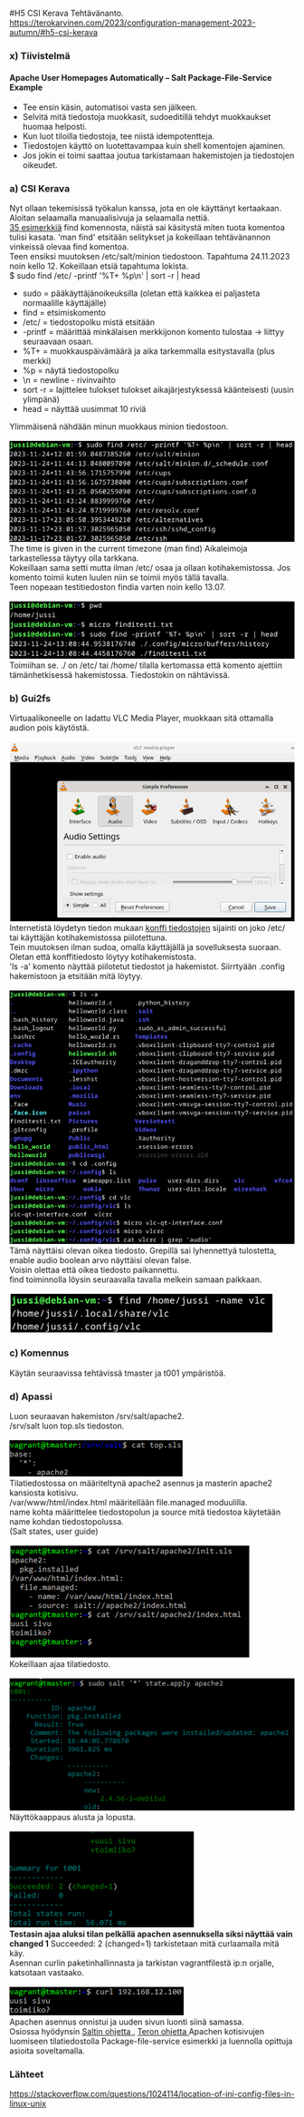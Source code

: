 #H5 CSI Kerava
Tehtävänanto. https://terokarvinen.com/2023/configuration-management-2023-autumn/#h5-csi-kerava
### x) Tiivistelmä
#### Apache User Homepages Automatically – Salt Package-File-Service Example
- Tee ensin käsin, automatisoi vasta sen jälkeen.
- Selvitä mitä tiedostoja muokkasit, sudoeditillä tehdyt muokkaukset huomaa helposti.
- Kun luot tiloilla tiedostoja, tee niistä idempotentteja.
- Tiedostojen käyttö on luotettavampaa kuin shell komentojen ajaminen.
- Jos jokin ei toimi saattaa joutua tarkistamaan hakemistojen ja tiedostojen oikeudet.
### a) CSI Kerava
Nyt ollaan tekemisissä työkalun kanssa, jota en ole käyttänyt kertaakaan. Aloitan selaamalla manuaalisivuja ja selaamalla nettiä. <br>
<a href="https://www.tecmint.com/35-practical-examples-of-linux-find-command/">35 esimerkkiä</a> find komennosta, näistä sai käsitystä miten tuota komentoa tulisi kasata. 'man find' etsitään selitykset ja kokeillaan tehtävänannon vinkeissä olevaa find komentoa. <br>
Teen ensiksi muutoksen /etc/salt/minion tiedostoon. Tapahtuma 24.11.2023 noin kello 12. Kokeillaan etsiä tapahtuma lokista.<br>
$ sudo find /etc/ -printf '%T+ %p\n' | sort -r | head
- sudo = pääkäyttäjänoikeuksilla (oletan että kaikkea ei paljasteta normaalille käyttäjälle)
- find = etsimiskomento
- /etc/ = tiedostopolku mistä etsitään
- -printf = määrittää minkälaisen merkkijonon komento tulostaa -> liittyy seuraavaan osaan.
- %T+ = muokkauspäivämäärä ja aika tarkemmalla esitystavalla (plus merkki)
- %p = näytä tiedostopolku
- \n = newline - rivinvaihto
- sort -r = lajittelee tulokset tulokset aikajärjestyksessä käänteisesti (uusin ylimpänä)
- head = näyttää uusimmat 10 riviä

Ylimmäisenä nähdään minun muokkaus minion tiedostoon.  <br>
<br>
![Description](find.png)
<br>
The time is given in the current timezone (man find) Aikaleimoja tarkastellessa täytyy olla tarkkana. <br>
Kokeillaan sama setti mutta ilman /etc/ osaa ja ollaan kotihakemistossa. Jos komento toimii kuten luulen niin se toimii myös tällä tavalla. <br>
Teen nopeaan testitiedoston findia varten noin kello 13.07. <br>
<br>
![Description](find2.png)
<br>
Toimiihan se. ./ on /etc/ tai /home/ tilalla kertomassa että komento ajettiin tämänhetkisessä hakemistossa. Tiedostokin on nähtävissä.<br>
### b) Gui2fs
Virtuaalikoneelle on ladattu VLC Media Player, muokkaan sitä ottamalla audion pois käytöstä. <br>
<br>
![Description](vlc.png)
<br>
Internetistä löydetyn tiedon mukaan <a href="https://stackoverflow.com/questions/1024114/location-of-ini-config-files-in-linux-unix">konffi tiedostojen</a> sijainti on joko /etc/ tai käyttäjän kotihakemistossa piilotettuna. <br>
Tein muutoksen ilman sudoa, omalla käyttäjällä ja sovelluksesta suoraan. <br>
Oletan että konffitiedosto löytyy kotihakemistosta. <br>
'ls -a' komento näyttää piilotetut tiedostot ja hakemistot. Siirrtyään .config hakemistoon ja etsitään mitä löytyy. <br>
<br>
![Description](audio.png)
<br>
Tämä näyttäisi olevan oikea tiedosto. Grepillä sai lyhennettyä tulostetta, enable audio boolean arvo näyttäisi olevan false. <br>
Voisin olettaa että oikea tiedosto paikannettu. <br>
find toiminnolla löysin seuraavalla tavalla melkein samaan paikkaan. <br>
<br>
![Description](home.png)
<br>
### c) Komennus
Käytän seuraavissa tehtävissä tmaster ja t001 ympäristöä. <br>

### d) Apassi
Luon seuraavan hakemiston /srv/salt/apache2. <br>
/srv/salt luon top.sls tiedoston. <br>
<br>
![Description](top.png)
<br>
Tilatiedostossa on määriteltynä apache2 asennus ja masterin apache2 kansiosta kotisivu. <br>
/var/www/html/index.html määritellään file.managed moduulilla. <br>
name kohta määrittelee tiedostopolun ja source mitä tiedostoa käytetään name kohdan tiedostopolussa. <br>
(Salt states, user guide) <br>
<br>
![Description](cat.png)
<br>
Kokeillaan ajaa tilatiedosto. <br>
<br>
![Description](apache.png)
<br>
Näyttökaappaus alusta ja lopusta. <br>
<br>
![Description](uusi.png)
<br>
**Testasin ajaa aluksi tilan pelkällä apachen asennuksella siksi näyttää vain changed 1**
Succeeded: 2 (changed=1) tarkistetaan mitä curlaamalla mitä käy. <br>
Asennan curlin paketinhallinnasta ja tarkistan vagrantfilestä ip:n orjalle, katsotaan vastaako.<br>
<br>
![Description](curl.png)
<br>
Apachen asennus onnistui ja uuden sivun luonti siinä samassa. <br>
Osiossa hyödynsin <a href="https://docs.saltproject.io/salt/user-guide/en/latest/topics/states.html#state-modules">Saltin ohjetta </a>, <a href="https://terokarvinen.com/2018/apache-user-homepages-automatically-salt-package-file-service-example/?fromSearch=salt%20file">Teron ohjetta </a> Apachen kotisivujen luomiseen tilatiedostolla Package-file-service esimerkki ja luennolla opittuja asioita soveltamalla. <br>
### Lähteet
https://stackoverflow.com/questions/1024114/location-of-ini-config-files-in-linux-unix
